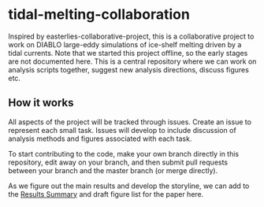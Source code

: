 # tidal-melting-collaboration

Inspired by easterlies-collaborative-project, this is a collaborative project to work on DIABLO large-eddy simulations of ice-shelf melting driven by a tidal currents. Note that we started this project offline, so the early stages are not documented here. This is a central repository where we can work on analysis scripts together, suggest new analysis directions, discuss figures etc.

## How it works
All aspects of the project will be tracked through issues. Create an issue to represent each small task. Issues will develop to include discussion of analysis methods and figures associated with each task.

To start contributing to the code, make your own branch directly in this repository, edit away on your branch, and then submit pull requests between your branch and the master branch (or merge directly).

As we figure out the main results and develop the storyline, we can add to the [Results Summary](https://github.com/mmr0/tidal-melting-collaboration/tree/main/Results_summmary.md) and draft figure list for the paper here.

